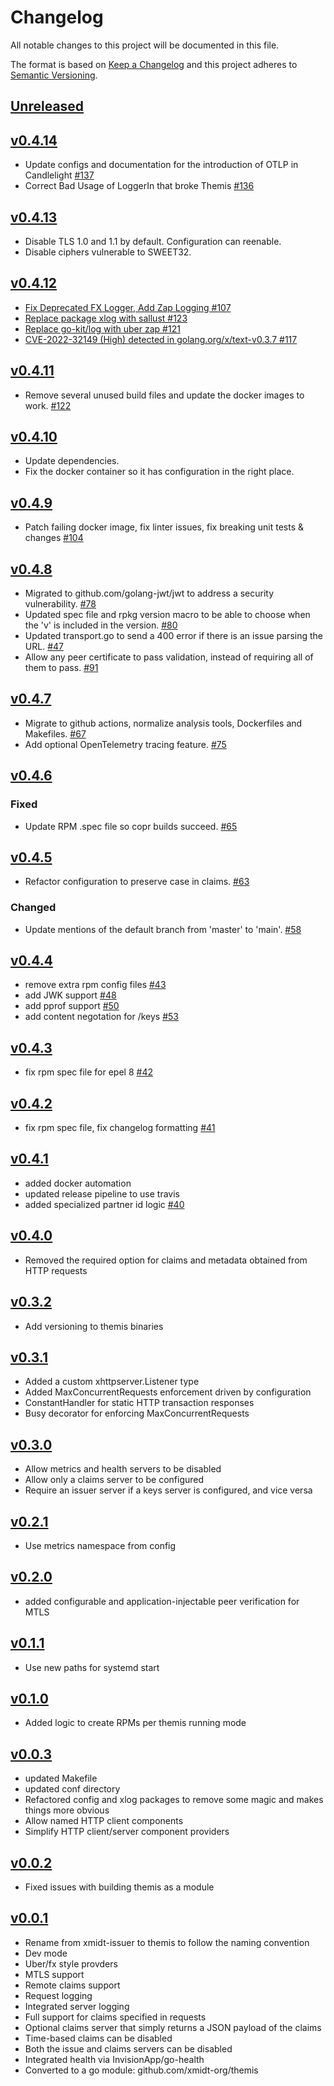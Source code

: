 # Changelog

All notable changes to this project will be documented in this file.

The format is based on [Keep a Changelog](http://keepachangelog.com/en/1.0.0/)
and this project adheres to [Semantic Versioning](http://semver.org/spec/v2.0.0.html).

## [Unreleased]

## [v0.4.14]
- Update configs and documentation for the introduction of OTLP in Candlelight [#137](https://github.com/xmidt-org/themis/pull/137)
- Correct Bad Usage of LoggerIn that broke Themis [#136](https://github.com/xmidt-org/themis/pull/136)

## [v0.4.13]
- Disable TLS 1.0 and 1.1 by default.  Configuration can reenable.
- Disable ciphers vulnerable to SWEET32.

## [v0.4.12]
- [Fix Deprecated FX Logger, Add Zap Logging #107](https://github.com/xmidt-org/themis/issues/107)
- [Replace package xlog with sallust #123](https://github.com/xmidt-org/themis/issues/123)
- [Replace go-kit/log with uber zap #121](https://github.com/xmidt-org/themis/issues/121)
- [CVE-2022-32149 (High) detected in golang.org/x/text-v0.3.7 #117](https://github.com/xmidt-org/themis/issues/117)

## [v0.4.11]
- Remove several unused build files and update the docker images to work. [#122](https://github.com/xmidt-org/themis/pull/122)

## [v0.4.10]
- Update dependencies.
- Fix the docker container so it has configuration in the right place.

## [v0.4.9]
- Patch failing docker image, fix linter issues, fix breaking unit tests & changes [#104](https://github.com/xmidt-org/themis/pull/104)

## [v0.4.8]
- Migrated to github.com/golang-jwt/jwt to address a security vulnerability. [#78](https://github.com/xmidt-org/themis/pull/78)
- Updated spec file and rpkg version macro to be able to choose when the 'v' is included in the version. [#80](https://github.com/xmidt-org/themis/pull/80)
- Updated transport.go to send a 400 error if there is an issue parsing the URL. [#47](https://github.com/xmidt-org/themis/issues/47)
- Allow any peer certificate to pass validation, instead of requiring all of them to pass.  [#91](https://github.com/xmidt-org/themis/issues/91)


## [v0.4.7]
- Migrate to github actions, normalize analysis tools, Dockerfiles and Makefiles. [#67](https://github.com/xmidt-org/themis/pull/67)
- Add optional OpenTelemetry tracing feature. [#75](https://github.com/xmidt-org/themis/pull/75)

## [v0.4.6]

### Fixed

- Update RPM .spec file so copr builds succeed. [#65](https://github.com/xmidt-org/themis/pull/65)

## [v0.4.5]

- Refactor configuration to preserve case in claims. [#63](https://github.com/xmidt-org/themis/pull/63)

### Changed

- Update mentions of the default branch from 'master' to 'main'. [#58](https://github.com/xmidt-org/themis/pull/58)

## [v0.4.4]

- remove extra rpm config files [#43](https://github.com/xmidt-org/themis/pull/43)
- add JWK support [#48](https://github.com/xmidt-org/themis/pull/48)
- add pprof support [#50](https://github.com/xmidt-org/themis/pull/50)
- add content negotation for /keys [#53](https://github.com/xmidt-org/themis/pull/53)

## [v0.4.3]

- fix rpm spec file for epel 8 [#42](https://github.com/xmidt-org/themis/pull/42)

## [v0.4.2]

- fix rpm spec file, fix changelog formatting [#41](https://github.com/xmidt-org/themis/pull/41)

## [v0.4.1]

- added docker automation
- updated release pipeline to use travis
- added specialized partner id logic [#40](https://github.com/xmidt-org/themis/pull/40)

## [v0.4.0]

- Removed the required option for claims and metadata obtained from HTTP requests

## [v0.3.2]

- Add versioning to themis binaries 

## [v0.3.1]

- Added a custom xhttpserver.Listener type
- Added MaxConcurrentRequests enforcement driven by configuration
- ConstantHandler for static HTTP transaction responses
- Busy decorator for enforcing MaxConcurrentRequests

## [v0.3.0]

- Allow metrics and health servers to be disabled
- Allow only a claims server to be configured
- Require an issuer server if a keys server is configured, and vice versa

## [v0.2.1]

- Use metrics namespace from config

## [v0.2.0]

- added configurable and application-injectable peer verification for MTLS

## [v0.1.1]

- Use new paths for systemd start

## [v0.1.0]

- Added logic to create RPMs per themis running mode

## [v0.0.3]

- updated Makefile
- updated conf directory
- Refactored config and xlog packages to remove some magic and makes things more obvious
- Allow named HTTP client components
- Simplify HTTP client/server component providers

## [v0.0.2]

- Fixed issues with building themis as a module

## [v0.0.1]

- Rename from xmidt-issuer to themis to follow the naming convention
- Dev mode
- Uber/fx style provders
- MTLS support
- Remote claims support
- Request logging
- Integrated server logging
- Full support for claims specified in requests
- Optional claims server that simply returns a JSON payload of the claims
- Time-based claims can be disabled
- Both the issue and claims servers can be disabled
- Integrated health via InvisionApp/go-health
- Converted to a go module: github.com/xmidt-org/themis

[Unreleased]: https://github.com/xmidt-org/themis/compare/v0.4.14...HEAD
[v0.4.14]: https://github.com/xmidt-org/themis/compare/v0.4.13...v0.4.14
[v0.4.13]: https://github.com/xmidt-org/themis/compare/v0.4.12...v0.4.13
[v0.4.12]: https://github.com/xmidt-org/themis/compare/v0.4.11...v0.4.12
[v0.4.11]: https://github.com/xmidt-org/themis/compare/v0.4.10...v0.4.11
[v0.4.10]: https://github.com/xmidt-org/themis/compare/v0.4.9...v0.4.10
[v0.4.9]: https://github.com/xmidt-org/themis/compare/v0.4.8...v0.4.9
[v0.4.8]: https://github.com/xmidt-org/themis/compare/v0.4.7...v0.4.8
[v0.4.7]: https://github.com/xmidt-org/themis/compare/v0.4.6...v0.4.7
[v0.4.6]: https://github.com/xmidt-org/themis/compare/v0.4.5...v0.4.6
[v0.4.5]: https://github.com/xmidt-org/themis/compare/v0.4.4...v0.4.5
[v0.4.4]: https://github.com/xmidt-org/themis/compare/v0.4.3...v0.4.4
[v0.4.3]: https://github.com/xmidt-org/themis/compare/v0.4.2...v0.4.3
[v0.4.2]: https://github.com/xmidt-org/themis/compare/v0.4.1...v0.4.2
[v0.4.1]: https://github.com/xmidt-org/themis/compare/v0.4.0...v0.4.1
[v0.4.0]: https://github.com/xmidt-org/themis/compare/v0.3.2...v0.4.0
[v0.3.2]: https://github.com/xmidt-org/themis/compare/v0.3.1...v0.3.2
[v0.3.1]: https://github.com/xmidt-org/themis/compare/v0.3.0...v0.3.1
[v0.3.0]: https://github.com/xmidt-org/themis/compare/v0.2.1...v0.3.0
[v0.2.1]: https://github.com/xmidt-org/themis/compare/v0.2.0...v0.2.1
[v0.2.0]: https://github.com/xmidt-org/themis/compare/v0.1.1...v0.2.0
[v0.1.1]: https://github.com/xmidt-org/themis/compare/v0.1.0...v0.1.1
[v0.1.0]: https://github.com/xmidt-org/themis/compare/v0.0.3...v0.1.0
[v0.0.3]: https://github.com/xmidt-org/themis/compare/v0.0.2...v0.0.3
[v0.0.2]: https://github.com/xmidt-org/themis/compare/v0.0.1...v0.0.2
[v0.0.1]: https://github.com/xmidt-org/themis/compare/v0.0.0...v0.0.1
